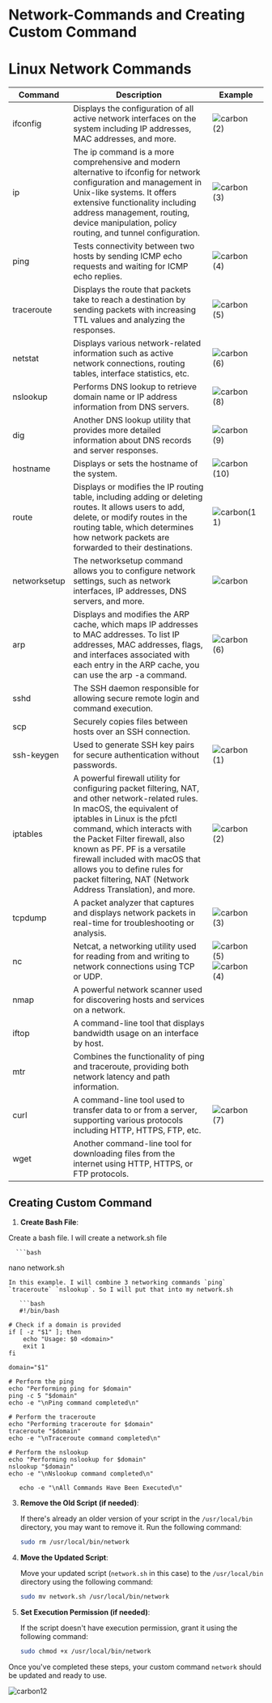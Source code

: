 # Network-Commands and Creating Custom Command

# Linux Network Commands


| Command       | Description                                              | Example |
|---------------|----------------------------------------------------------|-------------------------------------------------|
| ifconfig      | Displays the configuration of all active network interfaces on the system including IP addresses, MAC addresses, and more. | ![carbon (2)](https://github.com/gunduzl/Network-Commands/assets/69585166/4fc12585-2e2f-4c44-a916-367c1bbde1ad) |
| ip            | The ip command is a more comprehensive and modern alternative to ifconfig for network configuration and management in Unix-like systems. It offers extensive functionality including address management, routing, device manipulation, policy routing, and tunnel configuration.  | ![carbon (3)](https://github.com/gunduzl/Network-Commands/assets/69585166/1a8f179a-6f40-4608-bc56-dad6734833ba) |
| ping          | Tests connectivity between two hosts by sending ICMP echo requests and waiting for ICMP echo replies. | ![carbon (4)](https://github.com/gunduzl/Network-Commands/assets/69585166/f22106c1-7967-4901-acfa-f5116b478bcc) |
| traceroute    | Displays the route that packets take to reach a destination by sending packets with increasing TTL values and analyzing the responses. | ![carbon (5)](https://github.com/gunduzl/Network-Commands/assets/69585166/ffcd4094-c86b-4e11-b56f-127c6d19e7bb) |
| netstat       | Displays various network-related information such as active network connections, routing tables, interface statistics, etc. | ![carbon (6)](https://github.com/gunduzl/Network-Commands/assets/69585166/92c0b4ff-28c0-45d2-a428-1d53d187fa36) |
| nslookup      | Performs DNS lookup to retrieve domain name or IP address information from DNS servers. | ![carbon (8)](https://github.com/gunduzl/Network-Commands/assets/69585166/e912026c-58dc-4ea6-ba20-e995890b7e8a) |
| dig           | Another DNS lookup utility that provides more detailed information about DNS records and server responses. | ![carbon (9)](https://github.com/gunduzl/Network-Commands/assets/69585166/db725470-22be-4f90-8e88-0f5c9081f98c) |
| hostname      | Displays or sets the hostname of the system.             | ![carbon (10)](https://github.com/gunduzl/Network-Commands/assets/69585166/b91a1358-0700-466d-9418-a2a7f65e5146) |
| route         | Displays or modifies the IP routing table, including adding or deleting routes.  It allows users to add, delete, or modify routes in the routing table, which determines how network packets are forwarded to their destinations. | ![carbon(11)](https://github.com/gunduzl/Network-Commands/assets/69585166/99dcc440-8165-4cc7-907c-fbbdec43192e) |
| networksetup      | The networksetup command allows you to configure network settings, such as network interfaces, IP addresses, DNS servers, and more. | ![carbon](https://github.com/gunduzl/Network-Commands/assets/69585166/79f9ce03-3a07-4746-8ae0-3eff72ad2ded) |
| arp           | Displays and modifies the ARP cache, which maps IP addresses to MAC addresses. To list IP addresses, MAC addresses, flags, and interfaces associated with each entry in the ARP cache, you can use the arp -a command.| ![carbon (6)](https://github.com/gunduzl/Network-Commands/assets/69585166/c0bc464b-70ab-4c7e-b6cb-c52195a3b4df) |
| sshd          | The SSH daemon responsible for allowing secure remote login and command execution. | <!-- Add any additional notes here if needed --> |
| scp           | Securely copies files between hosts over an SSH connection. | <!-- Add any additional notes here if needed --> |
| ssh-keygen    | Used to generate SSH key pairs for secure authentication without passwords. | ![carbon (1)](https://github.com/gunduzl/Network-Commands/assets/69585166/20c8fe37-5446-4e04-a7a1-da5b9a05ab33) |
| iptables      | A powerful firewall utility for configuring packet filtering, NAT, and other network-related rules. In macOS, the equivalent of iptables in Linux is the pfctl command, which interacts with the Packet Filter firewall, also known as PF. PF is a versatile firewall included with macOS that allows you to define rules for packet filtering, NAT (Network Address Translation), and more. | ![carbon (2)](https://github.com/gunduzl/Network-Commands/assets/69585166/eb10a1d6-b244-4bee-9904-2ebc71a47031) |
| tcpdump       | A packet analyzer that captures and displays network packets in real-time for troubleshooting or analysis. | ![carbon (3)](https://github.com/gunduzl/Network-Commands/assets/69585166/9b9ef189-6189-4a06-9ab0-b50492d29c4e) |
| nc            | Netcat, a networking utility used for reading from and writing to network connections using TCP or UDP. | ![carbon (5)](https://github.com/gunduzl/Network-Commands/assets/69585166/e6e582be-b9ae-4174-93dc-4b69814a0a66) ![carbon (4)](https://github.com/gunduzl/Network-Commands/assets/69585166/c8b7a6f4-a8ad-4568-bb84-f03c4007b7b5) |
| nmap          | A powerful network scanner used for discovering hosts and services on a network. | <!-- Add any additional notes here if needed --> |
| iftop         | A command-line tool that displays bandwidth usage on an interface by host. | <!-- Add any additional notes here if needed --> |
| mtr           | Combines the functionality of ping and traceroute, providing both network latency and path information. | <!-- Add any additional notes here if needed --> |
| curl          | A command-line tool used to transfer data to or from a server, supporting various protocols including HTTP, HTTPS, FTP, etc. | ![carbon (7)](https://github.com/gunduzl/Network-Commands/assets/69585166/e6262f16-6ad4-42cc-8374-9709471d6d4e) |
| wget          | Another command-line tool for downloading files from the internet using HTTP, HTTPS, or FTP protocols. | <!-- Add any additional notes here if needed --> |







## Creating Custom Command 



1. **Create Bash File**:

  Create a bash file. I will create a network.sh file

      ```bash
   nano network.sh
   ```
   In this example. I will combine 3 networking commands `ping` `traceroute` `nslookup`. So I will put that into my network.sh

      ```bash
      #!/bin/bash
   
   # Check if a domain is provided
   if [ -z "$1" ]; then
       echo "Usage: $0 <domain>"
       exit 1
   fi
   
   domain="$1"
   
   # Perform the ping
   echo "Performing ping for $domain"
   ping -c 5 "$domain"
   echo -e "\nPing command completed\n"
   
   # Perform the traceroute
   echo "Performing traceroute for $domain"
   traceroute "$domain"
   echo -e "\nTraceroute command completed\n"
   
   # Perform the nslookup
   echo "Performing nslookup for $domain"
   nslookup "$domain"
   echo -e "\nNslookup command completed\n"

      echo -e "\nAll Commands Have Been Executed\n"
   ```
   

3. **Remove the Old Script (if needed)**:

   If there's already an older version of your script in the `/usr/local/bin` directory, you may want to remove it. Run the following command:

   ```bash
   sudo rm /usr/local/bin/network
   ```

4. **Move the Updated Script**:

   Move your updated script (`network.sh` in this case) to the `/usr/local/bin` directory using the following command:

   ```bash
   sudo mv network.sh /usr/local/bin/network
   ```

5. **Set Execution Permission (if needed)**:

   If the script doesn't have execution permission, grant it using the following command:

   ```bash
   sudo chmod +x /usr/local/bin/network
   ```


Once you've completed these steps, your custom command `network` should be updated and ready to use.


![carbon12](https://github.com/gunduzl/Network-Commands/assets/69585166/da8b8110-b7a9-4ba1-90d5-3ac082203c71)



